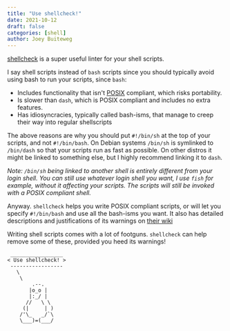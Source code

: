 ```yaml
---
title: "Use shellcheck!"
date: 2021-10-12
draft: false
categories: [shell]
author: Joey Buiteweg
---
```


[shellcheck](https://github.com/koalaman/shellcheck) is a super useful linter for your shell scripts.

I say shell scripts instead of `bash` scripts since you should typically avoid using bash to run your scripts, since `bash`:
  * Includes functionality that isn't [POSIX](https://en.wikipedia.org/wiki/POSIX) compliant, which risks portability.
  * Is slower than `dash`, which is POSIX compliant and includes no extra features.
  * Has idiosyncracies, typically called bash-isms, that manage to creep their way into regular shellscripts

The above reasons are why you should put `#!/bin/sh` at the top of your scripts, and not `#!/bin/bash`. On Debian systems `/bin/sh` is symlinked to `/bin/dash` so that your scripts run as fast as possible. On other distros it might be linked to something else, but I highly recommend linking it to `dash`.

_Note: `/bin/sh` being linked to another shell is entirely different from your login shell. You can still use whatever login shell you want, I use `fish` for example, without it affecting your scripts. The scripts will still be invoked with a POSIX compliant shell._

Anyway. `shellcheck` helps you write POSIX compliant scripts, or will let you specify `#!/bin/bash` and use all the bash-isms you want. It also has detailed descriptions and justifications of its warnings on [their wiki](https://github.com/koalaman/shellcheck/wiki/Checks)

Writing shell scripts comes with a lot of footguns. `shellcheck` can help remove some of these, provided you heed its warnings!


```
 _________________
< Use shellcheck! >
 -----------------
   \
    \
        .--.
       |o_o |
       |:_/ |
      //   \ \
     (|     | )
    /'\_   _/`\
    \___)=(___/
```
